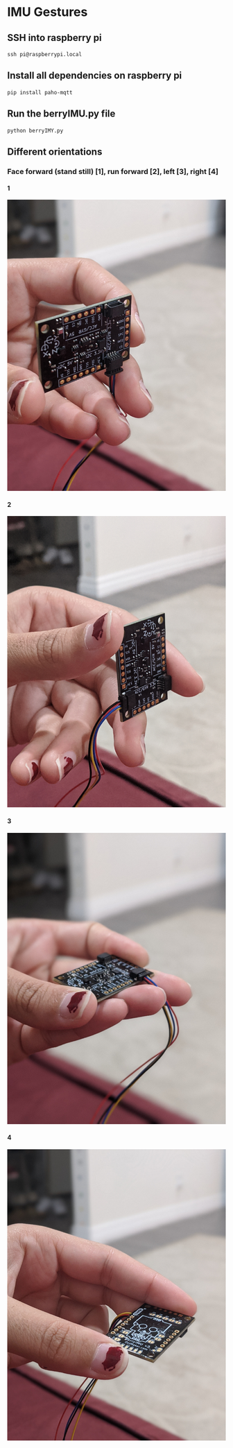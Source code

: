 # IMU Gestures 

## SSH into raspberry pi 
```
ssh pi@raspberrypi.local
```

## Install all dependencies on raspberry pi 
```
pip install paho-mqtt
```

## Run the berryIMU.py file 
```
python berryIMY.py
```

## Different orientations 
### Face forward (stand still) [1], run forward [2], left [3], right [4] 

#### 1
![alt text](https://github.com/180D-FW-2021/Team2/blob/development/images/1.jpg)
#### 2
![alt text](https://github.com/180D-FW-2021/Team2/blob/development/images/2.jpg)
#### 3 
![alt text](https://github.com/180D-FW-2021/Team2/blob/development/images/3.jpg)
#### 4
![alt text](https://github.com/180D-FW-2021/Team2/blob/development/images/4.jpg)
